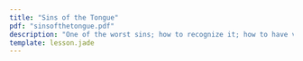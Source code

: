 ```yaml
---
title: "Sins of the Tongue"
pdf: "sinsofthetongue.pdf"
description: "One of the worst sins; how to recognize it; how to have victory!"
template: lesson.jade
---
```

